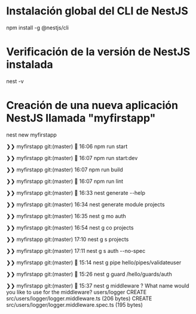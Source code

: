 # Instalación global del CLI de NestJS

npm install -g @nestjs/cli

# Verificación de la versión de NestJS instalada

nest -v

# Creación de una nueva aplicación NestJS llamada "myfirstapp"

nest new myfirstapp

❯❯ myfirstapp git:(master)  16:06 npm run start

❯❯ myfirstapp git:(master)  16:07 npm run start:dev

❯❯ myfirstapp git:(master) 16:07 npm run build

❯❯ myfirstapp git:(master)  16:07 npm run lint

❯❯ myfirstapp git:(master)  16:33 nest generate --help

❯❯ myfirstapp git:(master) 16:34 nest generate module projects

❯❯ myfirstapp git:(master) 16:35 nest g mo auth

❯❯ myfirstapp git:(master) 16:54 nest g co projects

❯❯ myfirstapp git:(master) 17:10 nest g s projects

❯❯ myfirstapp git:(master) 17:11 nest g s auth --no-spec

❯❯ myfirstapp git:(master)  15:14 nest g pipe hello/pipes/validateuser

❯❯ myfirstapp git:(master)  15:26 nest g guard /hello/guards/auth

❯❯ myfirstapp git:(master)  15:37 nest g middleware
? What name would you like to use for the middleware? users/logger
CREATE src/users/logger/logger.middleware.ts (206 bytes)
CREATE src/users/logger/logger.middleware.spec.ts (195 bytes)
